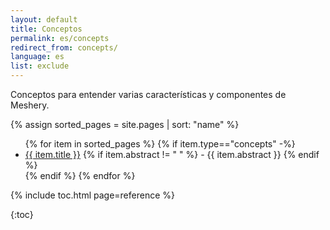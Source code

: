 ```yaml
---
layout: default
title: Conceptos
permalink: es/concepts
redirect_from: concepts/
language: es
list: exclude
---
```


Conceptos para entender varias características y componentes de Meshery.

{% assign sorted_pages = site.pages | sort: "name" %}

<ul>
    {% for item in sorted_pages %}
    {% if item.type=="concepts" -%}
      <li><a href="{{ site.baseurl }}{{ item.url }}">{{ item.title }}</a>
      {% if item.abstract != " " %}
        -  {{ item.abstract }}
      {% endif %}
      </li>
      {% endif %}
    {% endfor %}
</ul>

{% include toc.html page=reference %}

{:toc}
